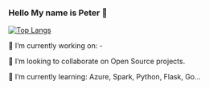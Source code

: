 ### Hello My name is Peter 👋

[![Top Langs](https://github-readme-stats.vercel.app/api/top-langs/?username=kasztp&langs_count=8&exclude_repo=jupyter_notebooks&layout=compact&theme=highcontrast)](https://github.com/anuraghazra/github-readme-stats)

🔭 I’m currently working on: -

👯 I’m looking to collaborate on Open Source projects.

🌱 I’m currently learning: Azure, Spark, Python, Flask, Go...
<!--
**kasztp/kasztp** is a ✨ _special_ ✨ repository because its `README.md` (this file) appears on your GitHub profile.

Here are some ideas to get you started:

- 🔭 I’m currently working on: A sourcingtool for recruiters.
- 🌱 I’m currently learning: Python, Flask
- 👯 I’m looking to collaborate on ...
- 🤔 I’m looking for help with ...
- 💬 Ask me about ...
- 📫 How to reach me: ...
- 😄 Pronouns: ...
- ⚡ Fun fact: ...
-->
